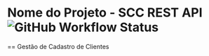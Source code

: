 # Nome do Projeto - SCC REST API ![GitHub Workflow Status](https://img.shields.io/github/workflow/status/almeida1/scc-rest3-ci/maven)
== Gestão de Cadastro de Clientes
 
